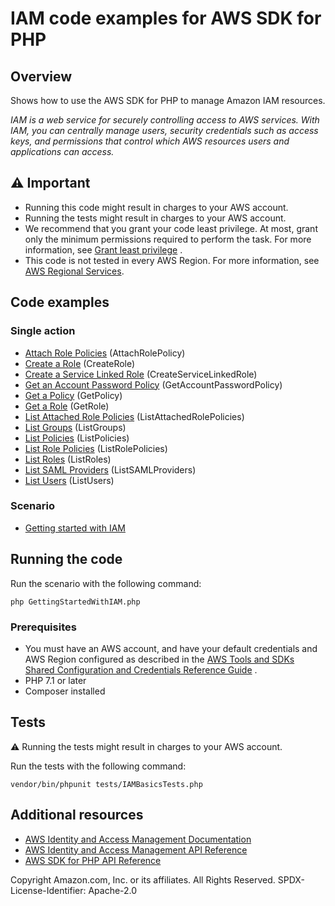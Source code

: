 # IAM code examples for AWS SDK for PHP

## Overview

Shows how to use the AWS SDK for PHP to manage Amazon IAM resources.

*IAM is a web service for securely controlling access to AWS services. With IAM, you can centrally manage users,
security credentials such as access keys, and permissions that control which AWS resources users and applications can
access.*

## ⚠️ Important

* Running this code might result in charges to your AWS account.
* Running the tests might result in charges to your AWS account.
* We recommend that you grant your code least privilege. At most, grant only the minimum permissions required to perform
  the task. For more information,
  see [Grant least privilege](https://docs.aws.amazon.com/IAM/latest/UserGuide/best-practices.html#grant-least-privilege)
  .
* This code is not tested in every AWS Region. For more information,
  see [AWS Regional Services](https://aws.amazon.com/about-aws/global-infrastructure/regional-product-services).

## Code examples

### Single action

* [Attach Role Policies](../IAMService.php) (AttachRolePolicy)
* [Create a Role](../IAMService.php) (CreateRole)
* [Create a Service Linked Role](../IAMService.php) (CreateServiceLinkedRole)
* [Get an Account Password Policy](../IAMService.php) (GetAccountPasswordPolicy)
* [Get a Policy](../IAMService.php) (GetPolicy)
* [Get a Role](../IAMService.php) (GetRole)
* [List Attached Role Policies](../IAMService.php) (ListAttachedRolePolicies)
* [List Groups](../IAMService.php) (ListGroups)
* [List Policies](../IAMService.php) (ListPolicies)
* [List Role Policies](../IAMService.php) (ListRolePolicies)
* [List Roles](../IAMService.php) (ListRoles)
* [List SAML Providers](../IAMService.php) (ListSAMLProviders)
* [List Users](../IAMService.php) (ListUsers)

### Scenario

* [Getting started with IAM](GettingStartedWithIAM.php)

## Running the code

Run the scenario with the following command:

```
php GettingStartedWithIAM.php
```

### Prerequisites

- You must have an AWS account, and have your default credentials and AWS Region configured as described in
  the [AWS Tools and SDKs Shared Configuration and Credentials Reference Guide](https://docs.aws.amazon.com/credref/latest/refdocs/creds-config-files.html)
  .
- PHP 7.1 or later
- Composer installed

## Tests

⚠️ Running the tests might result in charges to your AWS account.

Run the tests with the following command:

```
vendor/bin/phpunit tests/IAMBasicsTests.php
```

## Additional resources

* [AWS Identity and Access Management Documentation](https://docs.aws.amazon.com/iam)
* [AWS Identity and Access Management API Reference](https://docs.aws.amazon.com/IAM/latest/APIReference/welcome.html)
* [AWS SDK for PHP API Reference](https://docs.aws.amazon.com/aws-sdk-php/v3/api/index.html)

Copyright Amazon.com, Inc. or its affiliates. All Rights Reserved. SPDX-License-Identifier: Apache-2.0
